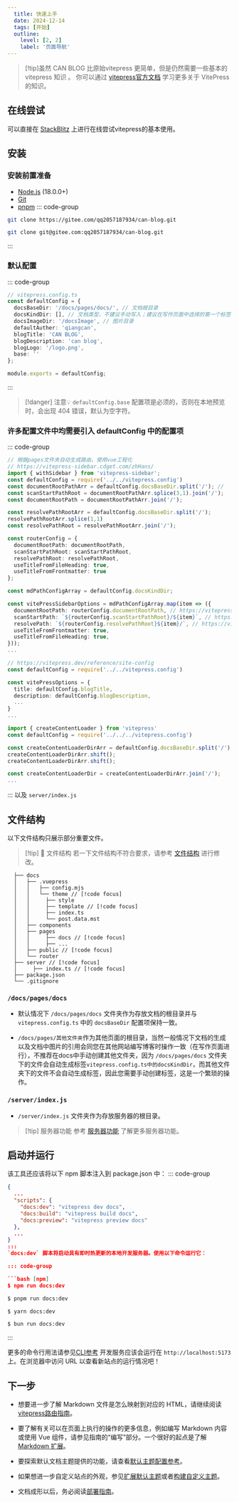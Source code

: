 ```yaml
---
  title: 快速上手
  date: 2024-12-14
  tags: [开始]
  outline: 
    level: [2, 2]
    label: '页面导航'
---
```

>[!tip]虽然 CAN BLOG 比原始vitepress 更简单，但是仍然需要一些基本的vitepress 知识 。
>你可以通过 [vitepress官方文档](https://vitepress.dev/zh/guide/getting-started) 学习更多关于 VitePress 的知识。
## 在线尝试
可以直接在 [StackBlitz](https://vitepress.new) 上进行在线尝试vitepress的基本使用。

## 安装
### 安装前置准备
- [Node.js](https://nodejs.org/en/download/) (18.0.0+)
- [Git](https://git-scm.com/downloads)
- [pnpm](https://pnpm.io/zh/)
::: code-group
```bash [https]
git clone https://gitee.com/qq2057187934/can-blog.git
```
```bash [ssh]
git clone git@gitee.com:qq2057187934/can-blog.git
```
:::
### 默认配置
::: code-group
```ts [vitepress.config.ts]
// vitepress.config.ts
const defaultConfig = {
  docsBaseDir: '/docs/pages/docs/', // 文档根目录
  docsKindDir: [], // 文档类型，不建议手动写入；建议在写作页面中选择的第一个标签，然后自动生成。
  docsImageDir: '/docsImage', // 图片目录
  defaultAuther: 'qiangcan',
  blogTitle: 'CAN BLOG',
  blogDescription: 'can blog',
  blogLogo: '/logo.png',
  base: ''     
};

module.exports = defaultConfig;
```
:::

>[!danger] 注意💡
>`defaultConfig.base` 配置项是必须的，否则在本地预览时，会出现 404 错误，默认为空字符。

### 许多配置文件中均需要引入 defaultConfig 中的配置项
::: code-group
```ts [router/index.ts] {4,5,9,21}
// 根据pages文件夹自动生成路由，使用vue工程化
// https://vitepress-sidebar.cdget.com/zhHans/
import { withSidebar } from 'vitepress-sidebar';
const defaultConfig = require('../../vitepress.config')
const documentRootPathArr = defaultConfig.docsBaseDir.split('/'); //
const scanStartPathRoot = documentRootPathArr.splice(3,1).join('/');
const documentRootPath = documentRootPathArr.join('/');

const resolvePathRootArr = defaultConfig.docsBaseDir.split('/');
resolvePathRootArr.splice(1,1)
const resolvePathRoot = resolvePathRootArr.join('/');

const routerConfig = {
  documentRootPath: documentRootPath,
  scanStartPathRoot: scanStartPathRoot,
  resolvePathRoot: resolvePathRoot,
  useTitleFromFileHeading: true,
  useTitleFromFrontmatter: true
};

const mdPathConfigArray = defaultConfig.docsKindDir;

const vitePressSidebarOptions = mdPathConfigArray.map(item => ({
  documentRootPath: routerConfig.documentRootPath, // https://vitepress-sidebar.cdget.com/zhHans/guide/options#documentrootpath
  scanStartPath: `${routerConfig.scanStartPathRoot}/${item}`, // https://vitepress-sidebar.cdget.com/zhHans/guide/options#scanstartpath
  resolvePath: `${routerConfig.resolvePathRoot}${item}/`, // https://vitepress-sidebar.cdget.com/zhHans/guide/options#resolvepath
  useTitleFromFrontmatter: true,
  useTitleFromFileHeading: true,
}));
...
```

```ts [.vitepress/config.mts]
// https://vitepress.dev/reference/site-config
const defaultConfig = require('../../vitepress.config')

const vitePressOptions = {
  title: defaultConfig.blogTitle,
  description: defaultConfig.blogDescription,
  ...
}
...
```

```ts [.vitepress/theme/post.data.mts]
import { createContentLoader } from 'vitepress'
const defaultConfig = require('../../../vitepress.config')

const createContentLoaderDirArr = defaultConfig.docsBaseDir.split('/');
createContentLoaderDirArr.shift();
createContentLoaderDirArr.shift();

const createContentLoaderDir = createContentLoaderDirArr.join('/');
...
```
:::
以及 `server/index.js`

## 文件结构
以下文件结构只展示部分重要文件。
>[!tip] 📒 文件结构
>若一下文件结构不符合要求，请参考 [文件结构](/other) 进行修改。
```can-blog
  ├── docs
  │   ├── .vuepress
  │   │   ├── config.mjs
  │   │   └── theme // [!code focus]
  │   │     ├── style
  │   │     ├── template // [!code focus]
  │   │     ├── index.ts
  │   │     └── post.data.mst
  │   ├── components
  │   ├── pages
  │   │     ├── docs // [!code focus]
  │   │     ├── ...
  │   ├── public // [!code focus]
  │   └── router
  ├── server // [!code focus]
  │     ├── index.ts // [!code focus]
  ├── package.json
  └── .gitignore
```
### `/docs/pages/docs`
- 默认情况下 `/docs/pages/docs` 文件夹作为存放文档的根目录并与 `vitepress.config.ts` 中的 `docsBaseDir` 配置项保持一致。

- `/docs/pages/其他文件夹`作为其他页面的根目录，当然一般情况下文档的生成以及文档中图片的引用会同您在其他网站编写博客时操作一致（在写作页面进行），不推荐在docs中手动创建其他文件夹，因为 `/docs/pages/docs` 文件夹下的文件会自动生成标签`vitepress.config.ts中的docsKindDir`，而其他文件夹下的文件不会自动生成标签，因此您需要手动创建标签，这是一个繁琐的操作。

### `/server/index.js`
- `/server/index.js` 文件夹作为存放服务器的根目录。
>[!tip] 服务器功能
>参考 [服务器功能](/other) 了解更多服务器功能。

## 启动并运行
该工具还应该将以下 npm 脚本注入到 package.json 中：
::: code-group
```json [package.json]
{
  ...
  "scripts": {
    "docs:dev": "vitepress dev docs",
    "docs:build": "vitepress build docs",
    "docs:preview": "vitepress preview docs"
  },
  ...
}
:::
`docs:dev` 脚本将启动具有即时热更新的本地开发服务器。使用以下命令运行它：

::: code-group

```bash [npm]
$ npm run docs:dev
```

```bash [pnpm]
$ pnpm run docs:dev
```

```bash [yarn]
$ yarn docs:dev
```

```bash [bun]
$ bun run docs:dev
```
:::

更多的命令行用法请参见[CLI参考](https://vitepress.dev/zh/reference/cli)
开发服务应该会运行在 `http://localhost:5173` 上。在浏览器中访问 URL 以查看新站点的运行情况吧！

## 下一步

- 想要进一步了解 Markdown 文件是怎么映射到对应的 HTML，请继续阅读[vitepress路由指南](https://vitepress.dev/zh/guide/routing)。

- 要了解有关可以在页面上执行的操作的更多信息，例如编写 Markdown 内容或使用 Vue 组件，请参见指南的“编写”部分。一个很好的起点是了解[Markdown 扩展](https://vitepress.dev/zh/guide/markdown)。

- 要探索默认文档主题提供的功能，请查看[默认主题配置参考](https://vitepress.dev/zh/reference/default-theme-config)。

- 如果想进一步自定义站点的外观，参见[扩展默认主题](https://vitepress.dev/zh/guide/extending-default-theme)或者[构建自定义主题](https://vitepress.dev/zh/guide/custom-theme)。

- 文档成形以后，务必阅读[部署指南](https://vitepress.dev/zh/guide/deploy)。